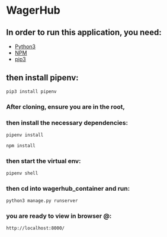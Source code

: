 # WagerHub

## In order to run this application, you need:

- [Python3](https://www.python.org/downloads/)
- [NPM](https://www.npmjs.com/get-npm)
- [pip3](https://pypi.org/project/pip/)

## then install pipenv:
```sh
pip3 install pipenv
```

### After cloning, ensure you are in the root,

### then install the necessary dependencies:

```sh
pipenv install
```

```sh
npm install
```

### then start the virtual env:

```sh
pipenv shell
```

### then cd into wagerhub_container and run:

```sh
python3 manage.py runserver
```

### you are ready to view in browser @:

```sh
http://localhost:8000/
```
